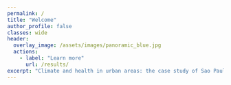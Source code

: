 ```yaml
---
permalink: /
title: "Welcome"
author_profile: false
classes: wide
header:
  overlay_image: /assets/images/panoramic_blue.jpg
  actions:
    - label: "Learn more"
      url: /results/
excerpt: "Climate and health in urban areas: the case study of Sao Paulo Brazil. \n Climate -  Urban health  - Social disparities"
---
```



